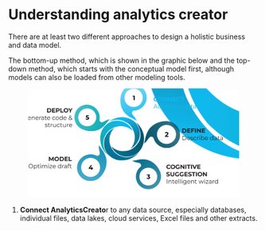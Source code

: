 # Understanding analytics creator

There are at least two different approaches to design a holistic business and data model.

The bottom-up method, which is shown in the graphic below and the top-down method, which starts with the conceptual model first, although models can also be loaded from other modeling tools.

<figure><img src=".gitbook/assets/image (9).png" alt=""><figcaption></figcaption></figure>

1. **Connect AnalyticsCreato**r to any data source, especially databases, individual files, data lakes, cloud services, Excel files and other extracts.


